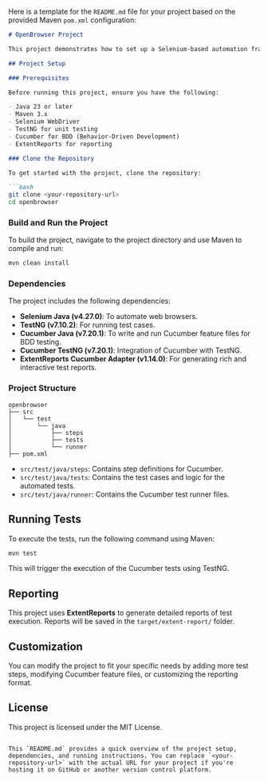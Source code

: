 Here is a template for the `README.md` file for your project based on the provided Maven `pom.xml` configuration:

```markdown
# OpenBrowser Project

This project demonstrates how to set up a Selenium-based automation framework integrated with TestNG, Cucumber, and ExtentReports for running automated tests with detailed reporting.

## Project Setup

### Prerequisites

Before running this project, ensure you have the following:

- Java 23 or later
- Maven 3.x
- Selenium WebDriver
- TestNG for unit testing
- Cucumber for BDD (Behavior-Driven Development)
- ExtentReports for reporting

### Clone the Repository

To get started with the project, clone the repository:

```bash
git clone <your-repository-url>
cd openbrowser
```

### Build and Run the Project

To build the project, navigate to the project directory and use Maven to compile and run:

```bash
mvn clean install
```

### Dependencies

The project includes the following dependencies:

- **Selenium Java (v4.27.0)**: To automate web browsers.
- **TestNG (v7.10.2)**: For running test cases.
- **Cucumber Java (v7.20.1)**: To write and run Cucumber feature files for BDD testing.
- **Cucumber TestNG (v7.20.1)**: Integration of Cucumber with TestNG.
- **ExtentReports Cucumber Adapter (v1.14.0)**: For generating rich and interactive test reports.

### Project Structure

```
openbrowser
├── src
│   └── test
│       └── java
│           ├── steps
│           ├── tests
│           └── runner
├── pom.xml
```

- `src/test/java/steps`: Contains step definitions for Cucumber.
- `src/test/java/tests`: Contains the test cases and logic for the automated tests.
- `src/test/java/runner`: Contains the Cucumber test runner files.

## Running Tests

To execute the tests, run the following command using Maven:

```bash
mvn test
```

This will trigger the execution of the Cucumber tests using TestNG.

## Reporting

This project uses **ExtentReports** to generate detailed reports of test execution. Reports will be saved in the `target/extent-report/` folder.

## Customization

You can modify the project to fit your specific needs by adding more test steps, modifying Cucumber feature files, or customizing the reporting format.

## License

This project is licensed under the MIT License.
```

This `README.md` provides a quick overview of the project setup, dependencies, and running instructions. You can replace `<your-repository-url>` with the actual URL for your project if you're hosting it on GitHub or another version control platform.